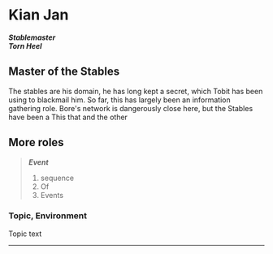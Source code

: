 # Kian Jan
 ***Stablemaster***  
 ***Torn Heel***
 
## Master of the Stables

The stables are his domain, he has long kept a secret, which Tobit has been using to blackmail him. So far, this has largely been an information gathering role. Bore's network is dangerously close here, but the Stables have been a 
This that and the other

## More roles
  

>***Event***
> 1. sequence
> 2. Of 
> 3. Events

### Topic, Environment
Topic text


---


